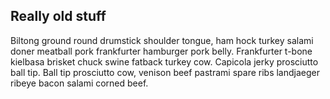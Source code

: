 ## Really old stuff

Biltong ground round drumstick shoulder tongue, ham hock turkey salami doner meatball pork frankfurter hamburger pork belly. Frankfurter t-bone kielbasa brisket chuck swine fatback turkey cow. Capicola jerky prosciutto ball tip. Ball tip prosciutto cow, venison beef pastrami spare ribs landjaeger ribeye bacon salami corned beef.
